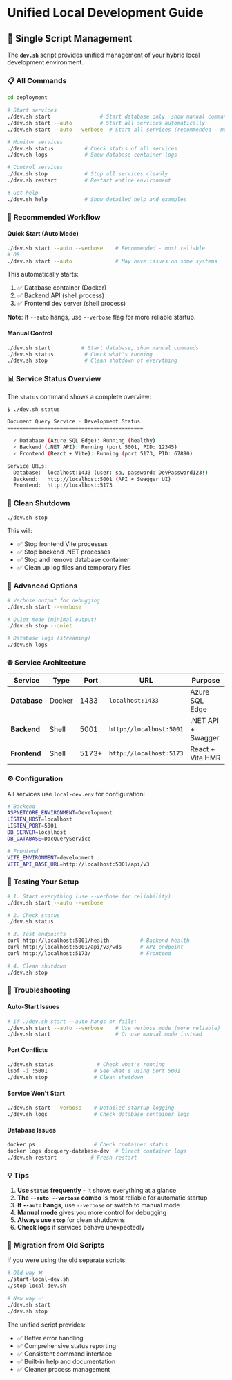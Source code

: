 # Unified Local Development Guide

## 🚀 Single Script Management

The **`dev.sh`** script provides unified management of your hybrid local development environment.

### 📋 **All Commands**

```bash
cd deployment

# Start services
./dev.sh start                # Start database only, show manual commands
./dev.sh start --auto         # Start all services automatically
./dev.sh start --auto --verbose  # Start all services (recommended - more reliable)

# Monitor services
./dev.sh status          # Check status of all services
./dev.sh logs            # Show database container logs

# Control services
./dev.sh stop            # Stop all services cleanly
./dev.sh restart         # Restart entire environment

# Get help
./dev.sh help            # Show detailed help and examples
```

### 🎯 **Recommended Workflow**

#### **Quick Start (Auto Mode)**
```bash
./dev.sh start --auto --verbose    # Recommended - most reliable
# OR
./dev.sh start --auto              # May have issues on some systems
```
This automatically starts:
1. ✅ Database container (Docker)
2. ✅ Backend API (shell process)
3. ✅ Frontend dev server (shell process)

**Note**: If `--auto` hangs, use `--verbose` flag for more reliable startup.

#### **Manual Control**
```bash
./dev.sh start          # Start database, show manual commands
./dev.sh status          # Check what's running
./dev.sh stop            # Clean shutdown of everything
```

### 📊 **Service Status Overview**

The `status` command shows a complete overview:

```bash
$ ./dev.sh status

Document Query Service - Development Status
============================================

  ✓ Database (Azure SQL Edge): Running (healthy)
  ✓ Backend (.NET API): Running (port 5001, PID: 12345)
  ✓ Frontend (React + Vite): Running (port 5173, PID: 67890)

Service URLs:
  Database:  localhost:1433 (user: sa, password: DevPassword123!)
  Backend:   http://localhost:5001 (API + Swagger UI)
  Frontend:  http://localhost:5173
```

### 🛑 **Clean Shutdown**

```bash
./dev.sh stop
```

This will:
- ✅ Stop frontend Vite processes
- ✅ Stop backend .NET processes
- ✅ Stop and remove database container
- ✅ Clean up log files and temporary files

### 🔧 **Advanced Options**

```bash
# Verbose output for debugging
./dev.sh start --verbose

# Quiet mode (minimal output)
./dev.sh stop --quiet

# Database logs (streaming)
./dev.sh logs
```

### 🌐 **Service Architecture**

| Service | Type | Port | URL | Purpose |
|---------|------|------|-----|---------|
| **Database** | Docker | 1433 | `localhost:1433` | Azure SQL Edge |
| **Backend** | Shell | 5001 | `http://localhost:5001` | .NET API + Swagger |
| **Frontend** | Shell | 5173+ | `http://localhost:5173` | React + Vite HMR |

### ⚙️ **Configuration**

All services use `local-dev.env` for configuration:

```bash
# Backend
ASPNETCORE_ENVIRONMENT=Development
LISTEN_HOST=localhost
LISTEN_PORT=5001
DB_SERVER=localhost
DB_DATABASE=DocQueryService

# Frontend
VITE_ENVIRONMENT=development
VITE_API_BASE_URL=http://localhost:5001/api/v3
```

### 🧪 **Testing Your Setup**

```bash
# 1. Start everything (use --verbose for reliability)
./dev.sh start --auto --verbose

# 2. Check status
./dev.sh status

# 3. Test endpoints
curl http://localhost:5001/health          # Backend health
curl http://localhost:5001/api/v3/wds      # API endpoint
curl http://localhost:5173/                # Frontend

# 4. Clean shutdown
./dev.sh stop
```

### 🚨 **Troubleshooting**

#### **Auto-Start Issues**
```bash
# If ./dev.sh start --auto hangs or fails:
./dev.sh start --auto --verbose    # Use verbose mode (more reliable)
./dev.sh start                     # Or use manual mode instead
```

#### **Port Conflicts**
```bash
./dev.sh status              # Check what's running
lsof -i :5001               # See what's using port 5001
./dev.sh stop               # Clean shutdown
```

#### **Service Won't Start**
```bash
./dev.sh start --verbose    # Detailed startup logging
./dev.sh logs               # Check database container logs
```

#### **Database Issues**
```bash
docker ps                   # Check container status
docker logs docquery-database-dev  # Direct container logs
./dev.sh restart           # Fresh restart
```

### 💡 **Tips**

1. **Use `status` frequently** - It shows everything at a glance
2. **The `--auto --verbose` combo** is most reliable for automatic startup
3. **If `--auto` hangs**, use `--verbose` or switch to manual mode
4. **Manual mode** gives you more control for debugging
5. **Always use `stop`** for clean shutdowns
6. **Check logs** if services behave unexpectedly

### 🔄 **Migration from Old Scripts**

If you were using the old separate scripts:

```bash
# Old way ❌
./start-local-dev.sh
./stop-local-dev.sh

# New way ✅
./dev.sh start
./dev.sh stop
```

The unified script provides:
- ✅ Better error handling
- ✅ Comprehensive status reporting
- ✅ Consistent command interface
- ✅ Built-in help and documentation
- ✅ Cleaner process management